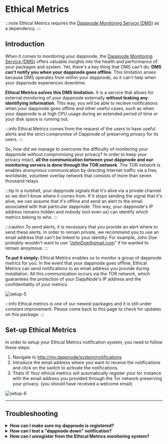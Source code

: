 # Ethical Metrics

:::note
Ethical Metrics requires the [Dappnode Monitoring Service (DMS)](../packages/dms.md) as a dependency.
:::

## Introduction

When it comes to monitoring your dappnode, the [Dappnode Monitoring Service (DMS)](../packages/dms.md) offers valuable insights into the health and performance of your packages and system. Yet, there's a key thing that DMS can't do: **DMS can't notify you when your dappnode goes offline**. This limitation arises because DMS operates from within your dappnode, so it can't help when your dappnode experiences downtime.

**Ethical Metrics solves this DMS limitation.** It is a service that allows for external monitoring of your dappnode externally **without leaking any identifying information**. This way, you will be able to recieve notifications when your dappnode goes offline and other useful cases, such as when your dappnode is at high CPU usage during an extended period of time or your disk space is running out.

:::info
Ethical Metrics comes from the request of the users to have useful alerts and the strict compromise of Dappnode of preserving privacy for its users.
:::

So, how did we manage to overcome the difficulty of monitoring your dappnode without compromising your privacy? In order to keep your privacy intact, **all the communication between your dappnode and our monitoring servers is done through the TOR network**. The TOR network is enables anonymous communication by directing Internet traffic via a free, worldwide, volunteer overlay network that consists of more than seven thousand relays.

:::tip
In a nutshell, your dappnode signals that it's alive via a private channel so we don't know where it comes from. If it stops sending the signal that it's alive, we can assume that it's offline and send an alert to the email associated with that particular dappnode. This way, your dappnode's IP address remains hidden and nobody (not even us) can identify which metrics belong to who.
:::

:::caution
To send alerts, it is necessary that you provide an alert where to send these alerts. In order to remain private, we recommend you to use an email address that can't be linked to your identity. For example, John Doe probably wouldn't want to use "JohnDoe@gmail.com" if he wanted to remain anoymous.
:::

**To put it simply:** Ethical Metrics enables us to monitor a group of dappnode metrics for you. In the event that your dappnode goes offline, Ethical Metrics can send notifications to an email address you provide during installation. All this communication occurs via the TOR network, which guarantees the protection of your DappNode's IP address and the confidentiality of your metrics.

![setup-5](/img/ethical-metrics.png)

:::info
Ethical metrics is one of our newest packages and it is still under constant improvement. Please come back to this page to check for updates on this package.
:::

## Set-up Ethical Metrics

In order to setup your Ethical Metrics notification system, you need to follow these steps:

1. Navigate to http://my.dappnode/system/notifications
2. Introduce the email address where you want to receive the notifications and click on the switch to activate the notifications.
3. Thats it! Your ethical metrics will automatically register your tor instance with the email address you provided through the Tor network preserving your privacy. (you should have received a welcome email)

![setup-6](/img/ethical-metrics-setup.png)

<hr />

## Troubleshooting

<details>
  <summary><strong>How can I make sure my dappnode is registered?</strong></summary>
  
  Upon registering, an email will be sent to your configured email address. If you don't receive this email, please check your spam folder.
</details>

<details>
  <summary><strong>How can I test a "dappnode down" notification?</strong></summary>
  
  There are various ways to test a "dappnode down" notification. The easiest way is to stop your dappnode, but you can also test it by stopping the "prometheus" service of your Ethical Metrics package. After an hour, you should receive a "dappnode down" notification in your email.
</details>

<details>
    <summary><strong>How can I unregister from the Ethical Metrics monitoring system?</strong></summary>
    
    <p><strong>1. Using the Dappnode Interface:</strong> For an active Dappnode, simply navigate to <a href="http://my.dappnode/system/notifications">System > Notifications</a> and toggle off <b>Ethical Metrics</b>. This will stop all notifications and halt metric collection from your Dappnode. As long as Ethical Metrics notifications are enabled in the Dappnode UI, your device remains registered in our monitoring system.</p>
  
    <p><strong>2. For Inactive Dappnodes:</strong> If your Dappnode is no longer accessible, locate the <b>unregister link</b> in the welcome email you received upon registration. Keep in mind that using this method won't employ our IP hiding measures, but you can enhance security using tools like a VPN.</p>
    
    <p><strong>3. Manual Unregistration:</strong> Lost the welcome email? You can also unregister by inputting the following URL into your browser: <code>https://ethical-metrics.dappnode.io/unregister-from-email/?instance=<i>YOUR_INSTANCE</i>.onion%3A9090</code>. Make sure to replace <i>YOUR_INSTANCE</i> with the unique identifier for your Dappnode, excluding ".onion:9090".</p>

</details>
